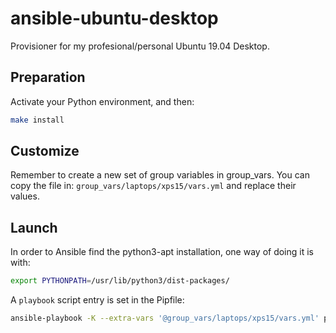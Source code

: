 # ansible-ubuntu-desktop

Provisioner for my profesional/personal Ubuntu 19.04 Desktop.

## Preparation

Activate your Python environment, and then:

```bash
make install
```

## Customize

Remember to create a new set of group variables in group_vars.
You can copy the file in: `group_vars/laptops/xps15/vars.yml` and replace
their values.

## Launch

In order to Ansible find the python3-apt installation,
one way of doing it is with:

```bash
export PYTHONPATH=/usr/lib/python3/dist-packages/
```

A `playbook` script entry is set in the Pipfile:

```bash
ansible-playbook -K --extra-vars '@group_vars/laptops/xps15/vars.yml' playbook.yml
```
